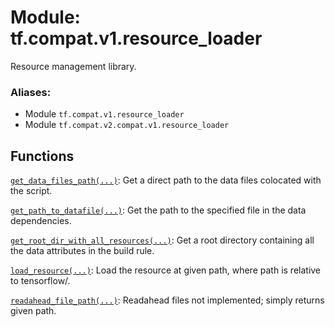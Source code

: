 <div itemscope itemtype="http://developers.google.com/ReferenceObject">
<meta itemprop="name" content="tf.compat.v1.resource_loader" />
<meta itemprop="path" content="Stable" />
</div>

# Module: tf.compat.v1.resource_loader

Resource management library.

### Aliases:

* Module `tf.compat.v1.resource_loader`
* Module `tf.compat.v2.compat.v1.resource_loader`

<!-- Placeholder for "Used in" -->


## Functions

[`get_data_files_path(...)`](../../../tf/resource_loader/get_data_files_path.md): Get a direct path to the data files colocated with the script.

[`get_path_to_datafile(...)`](../../../tf/resource_loader/get_path_to_datafile.md): Get the path to the specified file in the data dependencies.

[`get_root_dir_with_all_resources(...)`](../../../tf/resource_loader/get_root_dir_with_all_resources.md): Get a root directory containing all the data attributes in the build rule.

[`load_resource(...)`](../../../tf/resource_loader/load_resource.md): Load the resource at given path, where path is relative to tensorflow/.

[`readahead_file_path(...)`](../../../tf/resource_loader/readahead_file_path.md): Readahead files not implemented; simply returns given path.

